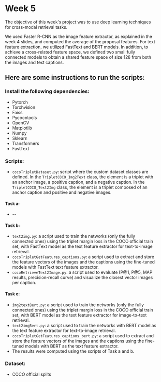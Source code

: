 # Week 5


The objective of this week's project was to use deep learning techniques for cross-modal retrieval tasks.

We used Faster R-CNN as the image feature extractor, as explained in the week 4 slides, and computed the average of the proposal features. For text feature extraction, we utilized FastText and BERT models. In addition, to achieve a cross-related feature space, we defined two small fully connected models to obtain a shared feature space of size 128 from both the images and text captions.

## Here are some instructions to run the scripts:
### Install the following dependencies:
* Pytorch
* Torchvision
* Faiss
* Pycocotools
* OpenCV
* Matplotlib
* Numpy
* Sklearn
* Transformers
* FastText

### Scripts:

* `cocoTripletDataset.py`: script where the custom dataset classes are defined. In the `TripletCOCO_Img2Text` class, the element is a triplet with an anchor image, a positive caption, and a negative caption. In the `TripletCOCO_Text2Img` class, the element is a triplet composed of an anchor caption and positive and negative images.
#### Task a:
* --

#### Task b:
*   `text2img.py`: a script used to train the networks (only the fully connected ones) using the triplet margin loss in the COCO official train set, with FastText model as the text feature extractor for text-to-image retrieval.
* `cocoTripletGetFeatures_captions.py`: a script used to extract and store the feature vectors of the images and the captions using the fine-tuned models with FastText text feature extractor.
* `cocoRetrieveText2Image.py`: a script used to evaluate (P@1, P@5, MAP results, precision-recall curve) and visualize the closest vector images per caption.
#### Task c:
*   `img2textBert.py`: a script used to train the networks (only the fully connected ones) using the triplet margin loss in the COCO official train set, with BERT model as the text feature extractor for image-to-text retrieval.
*   `text2imgBert.py`: a script used to train the networks with BERT model as the text feature extractor for text-to-image retrieval.
* `cocoTripletGetFeatures_captions_bert.py`: a script used to extract and store the feature vectors of the images and the captions using the fine-tuned models with BERT as the text feature extractor.
* The results were computed using the scripts of Task a and b.

### Dataset:
* COCO official splits

